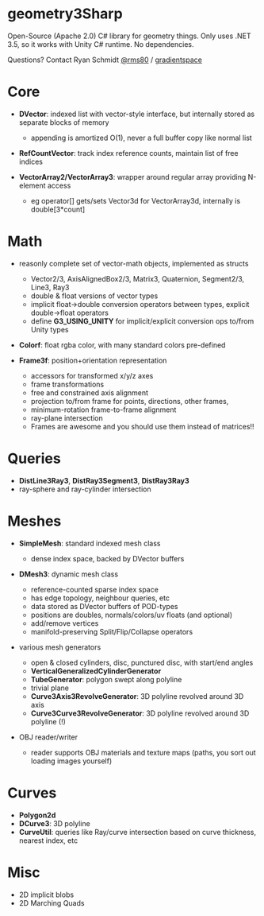 # geometry3Sharp

Open-Source (Apache 2.0) C# library for geometry things. Only uses .NET 3.5, so it works with Unity C# runtime. No dependencies.

Questions? Contact Ryan Schmidt [@rms80](http://www.twitter.com/rms80) / [gradientspace](http://www.gradientspace.com)


# Core

- **DVector**: indexed list with vector-style interface, but internally stored as separate blocks of memory
    - appending is amortized O(1), never a full buffer copy like normal list

- **RefCountVector**: track index reference counts, maintain list of free indices

- **VectorArray2/VectorArray3**: wrapper around regular array providing N-element access
    - eg operator[] gets/sets Vector3d for VectorArray3d, internally is double[3*count]


# Math

- reasonly complete set of vector-math objects, implemented as structs
    - Vector2/3, AxisAlignedBox2/3, Matrix3, Quaternion, Segment2/3, Line3, Ray3
    - double & float versions of vector types
    - implicit float->double conversion operators between types, explicit double->float operators
    - define **G3_USING_UNITY** for implicit/explicit conversion ops to/from Unity types

- **Colorf**: float rgba color, with many standard colors pre-defined

- **Frame3f**: position+orientation representation
    - accessors for transformed x/y/z axes 
    - frame transformations
    - free and constrained axis alignment
    - projection to/from frame for points, directions, other frames, 
    - minimum-rotation frame-to-frame alignment
    - ray-plane intersection
    - Frames are awesome and you should use them instead of matrices!!


# Queries

- **DistLine3Ray3**, **DistRay3Segment3**, **DistRay3Ray3**
- ray-sphere and ray-cylinder intersection


# Meshes

- **SimpleMesh**: standard indexed mesh class
    - dense index space, backed by DVector buffers

- **DMesh3**: dynamic mesh class
    - reference-counted sparse index space
    - has edge topology, neighbour queries, etc
    - data stored as DVector buffers of POD-types
    - positions are doubles, normals/colors/uv floats  (and optional)
    - add/remove vertices
    - manifold-preserving Split/Flip/Collapse operators

- various mesh generators
    - open & closed cylinders, disc, punctured disc, with start/end angles
    - **VerticalGeneralizedCylinderGenerator**
    - **TubeGenerator**: polygon swept along polyline
    - trivial plane
    - **Curve3Axis3RevolveGenerator**: 3D polyline revolved around 3D axis
    - **Curve3Curve3RevolveGenerator**: 3D polyline revolved around 3D polyline (!)
    
- OBJ reader/writer 
    - reader supports OBJ materials and texture maps (paths, you sort out loading images yourself)


# Curves

- **Polygon2d** 
- **DCurve3**: 3D polyline
- **CurveUtil**: queries like Ray/curve intersection based on curve thickness, nearest index, etc


# Misc

- 2D implicit blobs
- 2D Marching Quads


